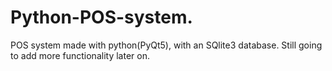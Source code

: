# Python-POS-system.

POS system made with python(PyQt5), with an SQlite3 database.
Still going to add more functionality later on.
